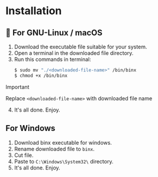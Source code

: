 # Installation

## 🐧 For GNU-Linux / macOS

1) Download the executable file suitable for your system.
2) Open a terminal in the downloaded file directory.
3) Run this commands in terminal:<br>
    ```bash
    $ sudo mv "./<downloaded-file-name>" /bin/binx
    $ chmod +x /bin/binx
    ```

> [!IMPORTANT]
> Replace `<downloaded-file-name>` with downloaded file name
4) It's all done. Enjoy.

## For Windows

1) Download binx executable for windows.
2) Rename downloaded file to `binx`.
3) Cut file.
4) Paste to `C:\Windows\System32\` directory.
5) It's all done. Enjoy.